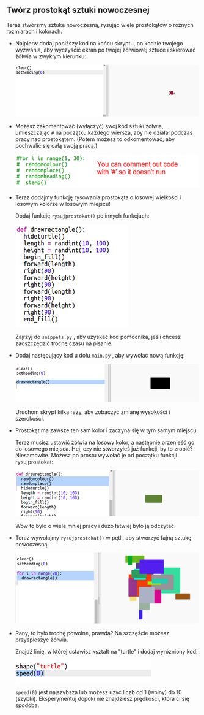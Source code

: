 ## Twórz prostokąt sztuki nowoczesnej

Teraz stwórzmy sztukę nowoczesną, rysując wiele prostokątów o różnych rozmiarach i kolorach.

+ Najpierw dodaj poniższy kod na końcu skryptu, po kodzie twojego wyzwania, aby wyczyścić ekran po twojej żółwiowej sztuce i skierować żółwia w zwykłym kierunku:
    
    ![zrzut ekranu](images/modern-reset.png)

+ Możesz zakomentować (wyłączyć) swój kod sztuki żółwia, umieszczając `#` na początku każdego wiersza, aby nie działał podczas pracy nad prostokątem. (Potem możesz to odkomentować, aby pochwalić się całą swoją pracą.)
    
    ![zrzut ekranu](images/modern-comment.png)

+ Teraz dodajmy funkcję rysowania prostokąta o losowej wielkości i losowym kolorze w losowym miejscu!
    
    Dodaj funkcję `rysujprostokat()` po innych funkcjach:
    
    ![zrzut ekranu](images/modern-rect-function.png)
    
    Zajrzyj do `snippets.py` , aby uzyskać kod pomocnika, jeśli chcesz zaoszczędzić trochę czasu na pisanie.

+ Dodaj następujący kod u dołu `main.py` , aby wywołać nową funkcję:
    
    ![zrzut ekranu](images/modern-call-rect.png)
    
    Uruchom skrypt kilka razy, aby zobaczyć zmianę wysokości i szerokości.

+ Prostokąt ma zawsze ten sam kolor i zaczyna się w tym samym miejscu.
    
    Teraz musisz ustawić żółwia na losowy kolor, a następnie przenieść go do losowego miejsca. Hej, czy nie stworzyłeś już funkcji, by to zrobić? Niesamowite. Możesz po prostu wywołać je od początku funkcji rysujprostokat:
    
    ![zrzut ekranu](images/modern-random-rect.png)
    
    Wow to było o wiele mniej pracy i dużo łatwiej było ją odczytać.

+ Teraz wywołajmy `rysujprostokat()` w pętli, aby stworzyć fajną sztukę nowoczesną:
    
    ![zrzut ekranu](images/modern-rect-art.png)

+ Rany, to było trochę powolne, prawda? Na szczęście możesz przyspieszyć żółwia.
    
    Znajdź linię, w której ustawisz kształt na "turtle" i dodaj wyróżniony kod:
    
    ![zrzut ekranu](images/modern-speed.png)
    
    `speed(0)` jest najszybsza lub możesz użyć liczb od 1 (wolny) do 10 (szybki). Eksperymentuj dopóki nie znajdziesz prędkości, która ci się spodoba.